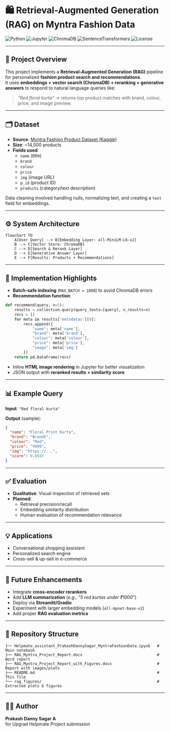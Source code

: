 # 🛍️ Retrieval-Augmented Generation (RAG) on Myntra Fashion Data  

![Python](https://img.shields.io/badge/Python-3.9%2B-blue?logo=python)
![Jupyter](https://img.shields.io/badge/Jupyter-Notebook-orange?logo=jupyter)
![ChromaDB](https://img.shields.io/badge/VectorDB-ChromaDB-green)
![SentenceTransformers](https://img.shields.io/badge/Embeddings-SBERT-red)
![License](https://img.shields.io/badge/License-MIT-lightgrey)

---

## 📌 Project Overview
This project implements a **Retrieval-Augmented Generation (RAG)** pipeline for personalized **fashion product search and recommendations**.  
It uses **embeddings + vector search (ChromaDB) + reranking + generative answers** to respond to natural language queries like:

> *"Red floral kurta"* → returns top product matches with brand, colour, price, and image preview.

---

## 🗂 Dataset
- **Source**: [Myntra Fashion Product Dataset (Kaggle)](https://www.kaggle.com/datasets/djagatiya/myntra-fashion-product-dataset)
- **Size**: ~14,000 products
- **Fields used**:  
  - `name` (title)  
  - `brand`  
  - `colour`  
  - `price`  
  - `img` (image URL)  
  - `p_id` (product ID)  
  - `products` (category/text description)  

Data cleaning involved handling nulls, normalizing text, and creating a `text` field for embeddings.

---

## ⚙️ System Architecture
```mermaid
flowchart TD
    A[User Query] --> B[Embedding Layer: all-MiniLM-L6-v2]
    B --> C[Vector Store: ChromaDB]
    C --> D[Search & Rerank Layer]
    D --> E[Generative Answer Layer]
    E --> F[Results: Products + Recommendations]
```
---

## 🚀 Implementation Highlights
- **Batch-safe indexing** (`MAX_BATCH = 1000`) to avoid ChromaDB errors  
- **Recommendation function**:

```python
def recommend(query, n=5):
    results = collection.query(query_texts=[query], n_results=n)
    recs = []
    for meta in results['metadatas'][0]:
        recs.append({
            "name": meta['name'],
            "brand": meta['brand'],
            "colour": meta['colour'],
            "price": meta['price'],
            "image": meta['img']
        })
    return pd.DataFrame(recs)
```

- Inline **HTML image rendering** in Jupyter for better visualization  
- JSON output with **reranked results + similarity score**  

---

## 📊 Example Query
**Input**: `"Red floral kurta"`  

**Output** (sample):
```json
{
  "name": "Floral Print Kurta",
  "brand": "BrandX",
  "colour": "Red",
  "price": "₹999",
  "img": "https://...",
  "score": 0.8943
}
```

---

## ✅ Evaluation
- **Qualitative**: Visual inspection of retrieved sets  
- **Planned**:  
  - Retrieval precision/recall  
  - Embedding similarity distribution  
  - Human evaluation of recommendation relevance  

---

## 💡 Applications
- Conversational shopping assistant  
- Personalized search engine  
- Cross-sell & up-sell in e-commerce  

---

## 🔮 Future Enhancements
- Integrate **cross-encoder rerankers**  
- Add **LLM summarization** (*e.g., "5 red kurtas under ₹1000"*)  
- Deploy via **Streamlit/Gradio**  
- Experiment with larger embedding models (`all-mpnet-base-v2`)  
- Add proper **RAG evaluation metrics**  

---

## 📂 Repository Structure
```
├── Helpmate_assistant_PrakashDannySagar_MyntraFashionData.ipynb   # Main notebook
├── RAG_Myntra_Project_Report.docx                                 # Word report
├── RAG_Myntra_Project_Report_with_Figures.docx                    # Report with images/plots
├── README.md                                                      # This file
└── rag_figures/                                                   # Extracted plots & figures
```

---

## 👨‍💻 Author
**Prakash Danny Sagar A**  
for Upgrad Helpmate Project submission
